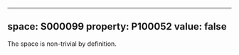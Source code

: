   ---
  space: S000099
  property: P100052
  value: false
  ---
  
  The space is non-trivial by definition.
